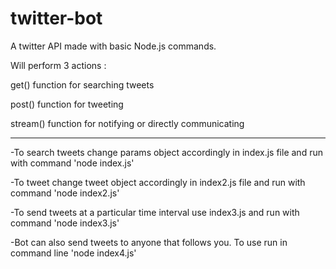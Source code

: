 # twitter-bot

A twitter API made with basic Node.js commands.

Will perform 3 actions :

get() function for searching tweets

post() function for tweeting

stream() function for notifying or directly communicating

---------------------------------------------------------

-To search tweets change params object accordingly in index.js file and run with command 'node index.js'

-To tweet change tweet object accordingly in index2.js file and run with command 'node index2.js'

-To send tweets at a particular time interval use index3.js and run with command 'node index3.js'

-Bot can also send tweets to anyone that follows you. To use run in command line 'node index4.js'
